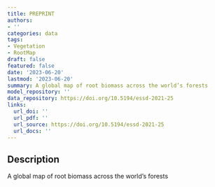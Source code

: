 ```yaml
---
title: PREPRINT
authors:
- ''
categories: data
tags:
- Vegetation
- RootMap
draft: false
featured: false
date: '2023-06-20'
lastmod: '2023-06-20'
summary: A global map of root biomass across the world’s forests
model_repository: ''
data_repository: https://doi.org/10.5194/essd-2021-25
links:
  url_doi: ''
  url_pdf: ''
  url_source: https://doi.org/10.5194/essd-2021-25
  url_docs: ''
---
```


## Description

A global map of root biomass across the world’s forests

